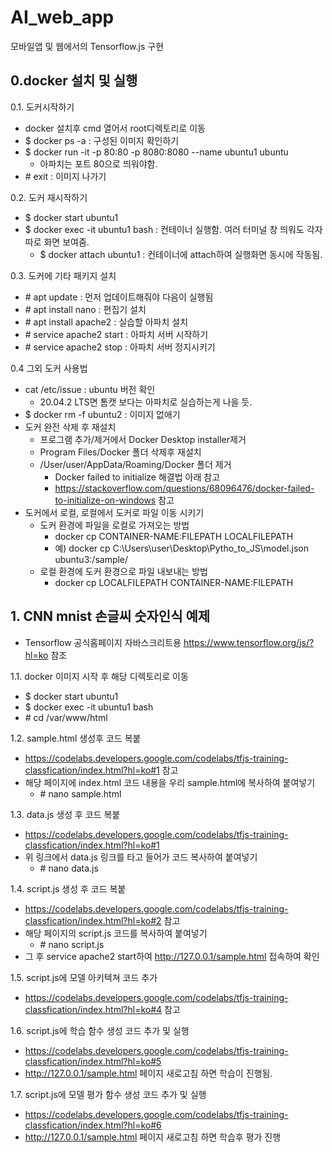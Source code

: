 # AI_web_app

모바일앱 및 웹에서의 Tensorflow.js 구현

## 0.docker 설치 및 실행

0.1. 도커시작하기
- docker 설치후 cmd 열어서 root디렉토리로 이동
- $ docker ps -a  : 구성된 이미지 확인하기
- $ docker run -it -p 80:80 -p 8080:8080 --name ubuntu1 ubuntu
  - 아파치는 포트 80으로 띄워야함.
- \# exit :  이미지 나가기

0.2. 도커 재시작하기
- $ docker start ubuntu1
- $ docker exec -it ubuntu1 bash : 컨테이너 실행함. 여러 터미널 창 띄워도 각자 따로 화면 보여줌.
  - $ docker attach ubuntu1 :  컨테이너에 attach하여 실행화면 동시에 작동됨.

0.3. 도커에 기타 패키지 설치
- \# apt update : 먼저 업데이트해줘야 다음이 실행됨
- \# apt install nano : 편집기 설치
- \# apt install apache2 : 실습할 아파치 설치
- \# service apache2 start  : 아파치 서버 시작하기
- \# service apache2 stop : 아파치 서버 정지시키기

0.4 그외 도커 사용법
- cat /etc/issue  :  ubuntu 버전 확인
  - 20.04.2 LTS면 톰캣 보다는 아파치로 실습하는게 나을 듯. 
- $ docker rm -f ubuntu2 :  이미지 없애기
- 도커 완전 삭제 후 재설치
  - 프로그램 추가/제거에서 Docker Desktop installer제거
  - Program Files/Docker 폴더 삭제후 재설치
  - /User/user/AppData/Roaming/Docker 폴더 제거
    - Docker failed to initialize 해결법 아래 참고
    - https://stackoverflow.com/questions/68096476/docker-failed-to-initialize-on-windows 참고
- 도커에서 로컬, 로컬에서 도커로 파일 이동 시키기
  - 도커 환경에 파일을 로컬로 가져오는 방법
    - docker cp CONTAINER-NAME:FILEPATH LOCALFILEPATH
    - 예) docker cp C:\Users\user\Desktop\Pytho_to_JS\model.json ubuntu3:/sample/
  - 로컬 환경에 도커 환경으로 파일 내보내는 방법
    - docker cp LOCALFILEPATH CONTAINER-NAME:FILEPATH


## 1. CNN mnist 손글씨 숫자인식 예제
- Tensorflow 공식홈페이지 자바스크리트용 https://www.tensorflow.org/js/?hl=ko 참조
  
1.1. docker 이미지 시작 후 해당 디렉토리로 이동
- $ docker start ubuntu1
- $ docker exec -it ubuntu1 bash
- \# cd /var/www/html

1.2. sample.html 생성후 코드 복붙
- https://codelabs.developers.google.com/codelabs/tfjs-training-classfication/index.html?hl=ko#1 참고
- 해당 페이지에 index.html 코드 내용을 우리 sample.html에 복사하여 붙여넣기
  - \# nano sample.html

1.3. data.js 생성 후 코드 복붙
- https://codelabs.developers.google.com/codelabs/tfjs-training-classfication/index.html?hl=ko#1 
- 위 링크에서 data.js 링크를 타고 들어가 코드 복사하여 붙여넣기
  - \# nano data.js 

1.4. script.js 생성 후 코드 복붙
- https://codelabs.developers.google.com/codelabs/tfjs-training-classfication/index.html?hl=ko#2 참고
- 해당 페이지의 script.js 코드를 복사하여 붙여넣기
  - \# nano script.js
- 그 후 service apache2 start하여 http://127.0.0.1/sample.html 접속하여 확인

1.5. script.js에 모델 아키텍쳐 코드 추가
- https://codelabs.developers.google.com/codelabs/tfjs-training-classfication/index.html?hl=ko#4 참고

1.6. script.js에 학습 함수 생성 코드 추가 및 실행
- https://codelabs.developers.google.com/codelabs/tfjs-training-classfication/index.html?hl=ko#5
- http://127.0.0.1/sample.html 페이지 새로고침 하면 학습이 진행됨.

1.7. script.js에 모델 평가 함수 생성 코드 추가 및 실행
- https://codelabs.developers.google.com/codelabs/tfjs-training-classfication/index.html?hl=ko#6
- http://127.0.0.1/sample.html 페이지 새로고침 하면 학습후 평가 진행
  
